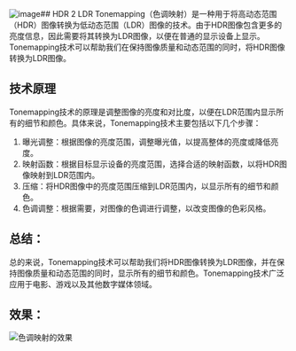 ![image](https://github.com/derkder/Graphics/assets/74318555/7ae7d5d2-5ee9-4354-b3cf-4ee671f58a73)## HDR 2 LDR 
Tonemapping（色调映射）是一种用于将高动态范围（HDR）图像转换为低动态范围（LDR）图像的技术。由于HDR图像包含更多的亮度信息，因此需要将其转换为LDR图像，以便在普通的显示设备上显示。  
Tonemapping技术可以帮助我们在保持图像质量和动态范围的同时，将HDR图像转换为LDR图像。  

  

## 技术原理
Tonemapping技术的原理是调整图像的亮度和对比度，以便在LDR范围内显示所有的细节和颜色。具体来说，Tonemapping技术主要包括以下几个步骤：   
1. 曝光调整：根据图像的亮度范围，调整曝光值，以提高整体的亮度或降低亮度。    
2. 映射函数：根据目标显示设备的亮度范围，选择合适的映射函数，以将HDR图像映射到LDR范围内。    
3. 压缩：将HDR图像中的亮度范围压缩到LDR范围内，以显示所有的细节和颜色。  
4. 色调调整：根据需要，对图像的色调进行调整，以改变图像的色彩风格。    


## 总结：    
总的来说，Tonemapping技术可以帮助我们将HDR图像转换为LDR图像，并在保持图像质量和动态范围的同时，显示所有的细节和颜色。Tonemapping技术广泛应用于电影、游戏以及其他数字媒体领域。  

  
## 效果：
![色调映射的效果](/imgs/色调映射的效果.png)
